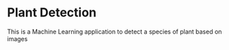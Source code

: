 # Plant Detection 
This is a Machine Learning application to detect a species of plant based on images